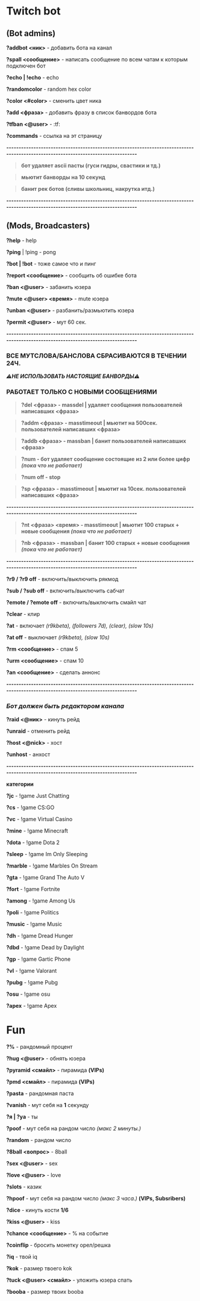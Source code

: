  # Twitch bot
## (Bot admins)

__?addbot <ник>__ - добавить бота на канал
 
__?spall <сообщение>__ - написать сообщение по всем чатам к которым подключен бот

__?echo | !echo__ - echo

__?randomcolor__ - random hex color
  
__?color <#color>__ - сменить цвет ника
  
__?add <фраза>__ - добавить фразу в список банвордов бота 

__?tfban <@user>__ - :tf:
  
__?commands__ - ссылка на эт страницу

__---------------------------------------------------------------------------------------------------------------------------------__ 

> __бот удаляет ascii пасты (гуси гидры, свастики и тд.)__

> __мьютит банворды на 10 секунд__

> __банит рек ботов (сливы школьниц, накрутка итд.)__

__---------------------------------------------------------------------------------------------------------------------------------__ 
  
## (Mods, Broadcasters)
  
__?help__ - help
  
__?ping__ | !ping - pong
  
__?bot | !bot__ - тоже самое что и пинг
  
__?report <сообщение>__ - сообщить об ошибке бота 

__?ban <@user>__ - забанить юзера 
  
__?mute <@user> <время>__ - mute юзера  
  
__?unban <@user>__ - разбанить/размьютить юзера 
  
__?permit <@user>__ - мут 60 сек.
  
__---------------------------------------------------------------------------------------------------------------------------------__ 
  
### ВСЕ МУТСЛОВА/БАНСЛОВА СБРАСИВАЮТСЯ В ТЕЧЕНИИ 24Ч.
  
___⚠НЕ ИСПОЛЬЗОВАТЬ НАСТОЯЩИЕ БАНВОРДЫ⚠___ 

### РАБОТАЕТ ТОЛЬКО С НОВЫМИ СООБЩЕНИЯМИ  

> __?del <фраза> - massdel | удаляет сообщения пользователей написавших <фраза>__
  
> __?addm <фраза> - masstimeout | мьютит на 500сек. пользователей написавших <фраза>__ 
  
> __?addb <фраза> - massban | банит пользователей написавших <фраза>__ 
  
> __?num - бот удаляет сообщение состоящие из 2 или более цифр _(пока что не работает)___
  
> __?num off - stop__  
  
> __?sp <фраза> - masstimeout | мьютит на 10сек. пользователей написавших <фраза>__ 
  
__---------------------------------------------------------------------------------------------------------------------------------__

> __?nt <фраза> <время> - masstimeout | мьютит 100 старых + новые сообщения _(пока что не работает)___

> __?nb <фраза> - massban | банит 100 старых + новые сообщения _(пока что не работает)___
  
__---------------------------------------------------------------------------------------------------------------------------------__   
  
__?r9 / ?r9 off__ - включить/выключить рякмод
  
__?sub / ?sub off__ - включить/выключить сабчат
  
__?emote / ?emote off__ - включить/выключить смайл чат
  
__?clear__ - клир

__?at__ - включает _(r9kbeta), (followers 7d), (clear), (slow 10s)_

__?at off__ - выключает _(r9kbeta), (slow 10s)_
  
__?rm <сообщение>__ - спам 5
  
__?urm <сообщение>__ - спам 10
  
__?an <сообщение>__ - сделать аннонс  
  
__---------------------------------------------------------------------------------------------------------------------------------__    

### _Бот должен быть редактором канала_
  
__?raid <@ник>__ - кинуть рейд 
  
__?unraid__ - отменить рейд 
  
__?host <@nick>__ - хост 
  
__?unhost__ - анхост 
  
__---------------------------------------------------------------------------------------------------------------------------------__  
 
__категории__
 
__?jc__ - !game Just Chatting
 
__?cs__ - !game CS:GO
 
__?vc__ - !game Virtual Casino
 
__?mine__ - !game Minecraft
 
__?dota__ - !game Dota 2
 
__?sleep__ - !game Im Only Sleeping
 
__?marble__ - !game Marbles On Stream 
 
__?gta__ - !game Grand The Auto V
 
__?fort__ - !game Fortnite
 
__?among__ - !game Among Us
 
__?poli__ - !game Politics
 
__?music__ - !game Music 
  
__?dh__ - !game Dread Hunger 
 
__?dbd__ - !game Dead by Daylight 
 
__?gp__ - !game Gartic Phone  

__?vl__ - !game Valorant

__?pubg__ - !game Pubg

__?osu__ - !game osu

__?apex__ - !game Apex
 
# Fun 
  
__?%__ - рандомный процент
  
__?hug <@user>__ - обнять юзера
  
__?pyramid <смайл>__ - пирамида __(VIPs)__
  
__?pmd <смайл>__ - пирамида __(VIPs)__ 
  
__?pasta__ - рандомная паста  
  
__?vanish__ - мут себя на __1__ секунду
  
__?я | ?ya__ - ты  
  
__?poof__ - мут себя на рандом число _(макс 2 минуты.)_  
  
__?random__ - рандом число
  
__?8ball <вопрос>__ - 8ball  
  
__?sex <@user>__ - sex
  
__?love <@user>__ - love
  
__?slots__ - казик  
  
__?hpoof__ - мут себя на рандом число _(макс 3 часа.)_  __(VIPs, Subsribers)__  
  
__?dice__ - кинуть кости __1/6__
  
__?kiss <@user>__ - kiss
  
__?chance <сообщение>__ - % на событие 
  
__?coinflip__ - бросить монетку орел/решка  
  
__?iq__ - твой iq
  
__?kok__ - размер твоего kok
  
__?tuck <@user> <смайл>__ - уложить юзера спать   
  
__?booba__ - размер твоих booba  
